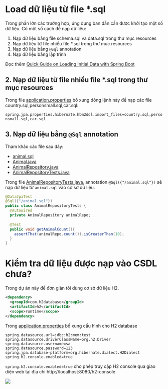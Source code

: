 # Load dữ liệu từ file *.sql

Trong phần lớn các trường hợp, ứng dụng ban dần cần được khởi tạo một số dữ liệu. Có một số cách để nạp dữ liệu:

1. Nạp dữ liệu bằng file schema.sql và data.sql trong thư mục resources
2. Nạp dữ liệu từ file nhiều file *.sql trong thư mục resources
3. Nạp dữ liệu bằng ```@Sql``` annotation
4. Nạp dữ liệu bằng lập trình

Đọc thêm [Quick Guide on Loading Initial Data with Spring Boot](https://www.baeldung.com/spring-boot-data-sql-and-schema-sql)

## 2. Nạp dữ liệu từ file nhiều file *.sql trong thư mục resources
Trong file [application.properties](01EntityMapping/demojpa/src/main/resources/application.properties) bổ xung dòng lệnh này để nạp các file country.sql,personsmall.sql,car.sql:

```spring.jpa.properties.hibernate.hbm2ddl.import_files=country.sql,personsmall.sql,car.sql```

## 3. Nạp dữ liệu bằng ```@Sql``` annotation
Tham khảo các file sau đây:
- [animal.sql](01EntityMapping/demojpa/src/main/resources/animal.sql)
- [Animal.java](01EntityMapping/demojpa/src/main/java/vn/techmaster/demojpa/model/mapping/Animal.java)
- [AnimalRepository.java](01EntityMapping/demojpa/src/main/java/vn/techmaster/demojpa/repository/AnimalRepository.java)
- [AnimalRepositoryTests.java](01EntityMapping/demojpa/src/test/java/vn/techmaster/demojpa/AnimalRepositoryTests.java)

Trong file [AnimalRepositoryTests.java](01EntityMapping/demojpa/src/test/java/vn/techmaster/demojpa/AnimalRepositoryTests.java), annotation ```@Sql({"/animal.sql"})``` sẽ nạp dữ liệu từ ```animal.sql``` vào cơ sơ dữ liệu.
```java
@DataJpaTest
@Sql({"/animal.sql"})
public class AnimalRepositoryTests {
  @Autowired
  private AnimalRepository animalRepo;
  
  @Test
  public void getAnimalCount(){
    assertThat(animalRepo.count()).isGreaterThan(10);    
  }
}
```

# Kiểm tra dữ liệu được nạp vào CSDL chưa?

Trong dự án này để đơn giản tôi dùng cơ sở dữ liệu H2.
```xml
<dependency>
  <groupId>com.h2database</groupId>
  <artifactId>h2</artifactId>
  <scope>runtime</scope>
</dependency>
```
Trong [application.properties](01EntityMapping/demojpa/src/main/resources/application.properties) bổ xung cấu hình cho H2 database

```
spring.datasource.url=jdbc:h2:mem:test
spring.datasource.driverClassName=org.h2.Driver
spring.datasource.username=sa
spring.datasource.password=123
spring.jpa.database-platform=org.hibernate.dialect.H2Dialect
spring.h2.console.enabled=true
```

```spring.h2.console.enabled=true``` cho phép truy cập H2 console qua giao diện web tại địa chỉ http://localhost:8080/h2-console

![](images/h2console.jpg)